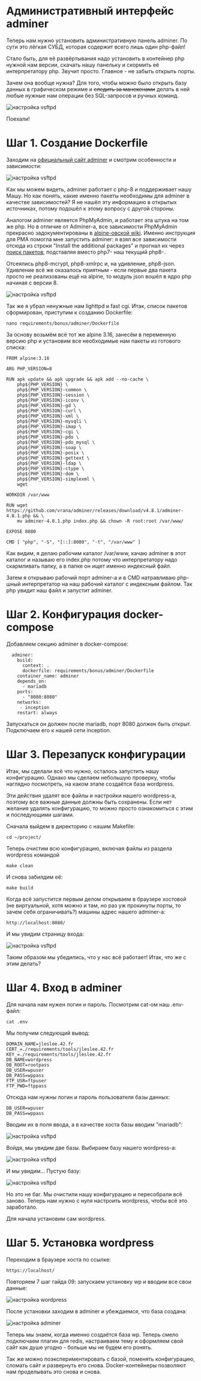 # Административный интерфейс adminer

Теперь нам нужно установить административную панель adminer. По сути это лёгкая СУБД, которая содержит всего лишь один php-файл!

Стало быть, для её развёртывания надо установить в контейнер php нужной нам версии, скачать нашу панельку и скормить её интерпретатору php. Звучит просто. Главное - не забыть открыть порты.

Зачем она вообще нужна? Для того, чтобы можно было открыть базу данных в графическом режиме и ~~следить за манекенами~~ делать в ней любые нужные нам операции без SQL-запросов и ручных команд.

![настройка vsftpd](media/stickers/manekens.png)

Поехали!

# Шаг 1. Создание Dockerfile

Заходим на [официальный сайт adminer](https://www.adminer.org/ "скачать adminer") и смотрим особенности и зависимости:

![настройка vsftpd](media/bonus_part/step_12.png)

Как мы можем видеть, adminer работает с php-8 и поддерживает нашу Машу. Но как понять, какие именно пакеты необходимы для adminer в качестве зависимостей? Я не нашёл эту информацию в открытых источниках, потому подошёл к этому вопросу с другой стороны.

Аналогом adminer является PhpMyAdmin, и работает эта штука на том же php. Но в отличие от Adminer-а, все зависимости PhpMyAdmin прекрасно задокументированы в [alpine-овской wiki](https://wiki.alpinelinux.org/wiki/PhpMyAdmin "список пакетов для PMA"). Именно инструкция для PMA помогла мне запустить adminer: я взял все зависимости отсюда из строки "Install the additional packages" и прогнал их через [поиск пакетов](https://pkgs.alpinelinux.org/packages?name=&branch=edge&repo=&arch=&maintainer= "поиск пакетов alpine"), подставляя вместо php7- наш текущий php8-.

Отсеялись php8-mcrypt, php8-xmlrpc и, на удивление, php8-json. Удивление всё же оказалось приятным - если первые два пакета просто не реализованы ещё на alpine, то модуль json вошёл в ядро php начиная с версии 8.

![настройка vsftpd](media/stickers/delete.png)

Так же я убрал ненужные нам lighttpd и fast cgi. Итак, список пакетов сформирован, приступим к созданию Dockerfile:

``nano requirements/bonus/adminer/Dockerfile``

За основу возьмём всё тот же alpine 3.16, занесём в переменную версию php и установим все необходимые нам пакеты из готового списка:

```
FROM alpine:3.16

ARG PHP_VERSION=8

RUN apk update && apk upgrade && apk add --no-cache \
    php${PHP_VERSION} \
    php${PHP_VERSION}-common \
    php${PHP_VERSION}-session \
    php${PHP_VERSION}-iconv \
    php${PHP_VERSION}-gd \
    php${PHP_VERSION}-curl \
    php${PHP_VERSION}-xml \
    php${PHP_VERSION}-mysqli \
    php${PHP_VERSION}-imap \
    php${PHP_VERSION}-cgi \
    php${PHP_VERSION}-pdo \
    php${PHP_VERSION}-pdo_mysql \
    php${PHP_VERSION}-soap \
    php${PHP_VERSION}-posix \
    php${PHP_VERSION}-gettext \
    php${PHP_VERSION}-ldap \
    php${PHP_VERSION}-ctype \
    php${PHP_VERSION}-dom \
    php${PHP_VERSION}-simplexml \
    wget

WORKDIR /var/www

RUN wget https://github.com/vrana/adminer/releases/download/v4.8.1/adminer-4.8.1.php && \
    mv adminer-4.8.1.php index.php && chown -R root:root /var/www/

EXPOSE 8080

CMD	[ "php", "-S", "[::]:8080", "-t", "/var/www" ]
```

Как видим, я делаю рабочим каталог /var/www, качаю adminer в этот каталог и называю его index.php потому что интерпретатору надо скармливать папку, а в папке он ищет именно индексный файл.

Затем я открываю рабочий порт adminer-а и в CMD натравливаю php-шный интерпретатор на наш рабочий каталог с индексным файлом. Так php увидит наш файл и запустит adminer.

# Шаг 2. Конфигурация docker-compose

Добавляем секцию adminer в docker-compose:

```
  adminer:
    build:
      context: .
      dockerfile: requirements/bonus/adminer/Dockerfile
    container_name: adminer
    depends_on:
      - mariadb
    ports:
      - "8080:8080"
    networks:
     - inception
    restart: always
```

Запускаться он должен после mariadb, порт 8080 должен быть открыт. Подключаем его к нашей сети inception.

# Шаг 3. Перезапуск конфигурации

Итак, мы сделали всё что нужно, осталось запустить нашу конфигурацию. Однако мы сделаем небольшую проверку, чтобы наглядно посмотреть, на каком этапе создаётся база wordpress.

Эти действия удалят все файлы и настройки нашего wordpress-а, поэтому все важные данные должны быть сохранены. Если нет желания удалять конфигурацию, то можно просто ознакомиться с этим и последующими шагами.

Сначала выйдем в директорию с нашим Makefile:

``cd ~/project/``

Теперь очистим всю конфигурацию, включая файлы из раздела wordpress командой

``make clean``

И снова забилдим её:

``make build``

Когда всё запустится первым делом открываем в браузере хостовой (не виртуальной, хотя можно и там, но раз уж прокинуты порты, то зачем себя ограничивать?) машины адрес нашего adminer-а:

``http://localhost:8080/``

И мы увидим страницу входа:

![настройка vsftpd](media/bonus_part/step_13.png)

Таким образом мы убедились, что у нас всё работает! Итак, что же с этим делать?

# Шаг 4. Вход в adminer

Для начала нам нужен логин и пароль. Посмотрим cat-ом наш .env-файл:

``cat .env``

Мы получим следующий вывод:

```
DOMAIN_NAME=jleslee.42.fr
CERT_=./requirements/tools/jleslee.42.fr
KEY_=./requirements/tools/jleslee.42.fr
DB_NAME=wordpress
DB_ROOT=rootpass
DB_USER=wpuser
DB_PASS=wppass
FTP_USR=ftpuser
FTP_PWD=ftppass
```

Отсюда нам нужны логин и пароль пользователя базы данных:

```
DB_USER=wpuser
DB_PASS=wppass
```

Вводим их в поля ввода, а в качестве хоста базы вводим "mariadb":

![настройка vsftpd](media/bonus_part/step_14.png)

Войдя, мы увидим две базы. Выбираем базу нашего wordpress-а:

![настройка vsftpd](media/bonus_part/step_15.png)

И мы увидим... Пустую базу:

![настройка vsftpd](media/bonus_part/step_16.png)

Но это не баг. Мы очистили нашу конфигурацию и пересобрали всё заново. Теперь нам нужно с нуля настроить wordpress, чтобы всё это заработало.

Для начала установим сам wordpress.

# Шаг 5. Установка wordpress

Переходим в браузере хоста по ссылке:

``https://localhost/``

Повторяем 7 шаг гайда 09: запускаем установку wp и вводим все свои данные:

![настройка wordpress](media/docker_wordpress/records.png)

После установки заходим в adminer и убеждаемся, что база создана:

![настройка adminer](media/bonus_part/step_17.png)

Теперь мы знаем, когда именно создаётся база wp. Теперь смело подключаем плагин для redis, настраиваем тему и оформляем свой сайт как душе угодно - больше мы не будем его ронять.

Так же можно поэкспериментировать с базой, поменять конфигурацию, сломать сайт и развернуть его снова. Docker-контейнеры позволяют нам проделывать это снова и снова.

